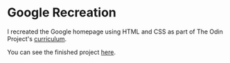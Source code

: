 # Google Recreation

I recreated the Google homepage using HTML and CSS as part of The Odin Project's [curriculum](http://www.theodinproject.com/web-development-101/html-css). 

You can see the finished project [here](https://github.com/jordan-castelloe/google-recreation).


